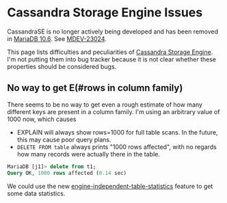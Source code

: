# Cassandra Storage Engine Issues

CassandraSE is no longer actively being developed and has been removed in [MariaDB 10.6](/kb/en/what-is-mariadb-106/). See [MDEV-23024](https://jira.mariadb.org/browse/MDEV-23024).

This page lists difficulties and peculiarities of [Cassandra Storage Engine](/kb/en/cassandra-storage-engine/). I'm not putting them into bug tracker because it is not clear whether these properties should be considered bugs.

## No way to get E(#rows in column family)

There seems to be no way to get even a rough estimate of how many different keys are present in a column family.  I'm using an arbitrary value of 1000 now, which causes

- EXPLAIN will always show rows=1000 for full table scans. In the future, this may cause poor query plans.
- `DELETE FROM table` always prints "1000 rows affected", with no regards how many records were actually there in the table.

```sql
MariaDB [j1]> delete from t1;
Query OK, 1000 rows affected (0.14 sec)
```

We could use the new [engine-independent-table-statistics](/replication/optimization-and-tuning/query-optimizations/statistics-for-optimizing-queries/engine-independent-table-statistics/) feature to get some data statistics.